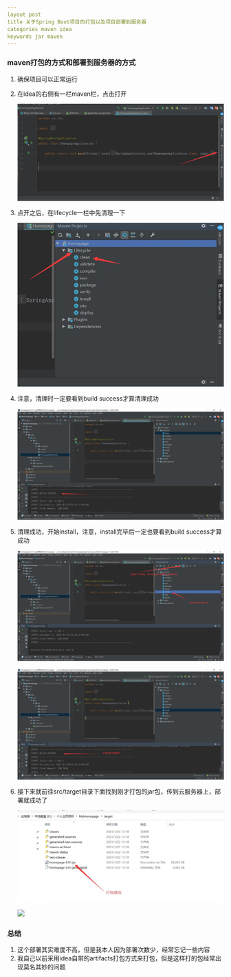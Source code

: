```yaml
---
layout post
title 关于Spring Boot项目的打包以及项目部署到服务器
categories maven idea
keywords jar maven
---
```


### maven打包的方式和部署到服务器的方式

1. 确保项目可以正常运行

2. 在idea的右侧有一栏maven栏，点击打开

   ![](\images\posts\idea\maven打包jar-1.jpg)

3. 点开之后，在lifecycle一栏中先清理一下

   ![](\images\posts\idea\maven打包jar-2.jpg)

4. 注意，清理时一定要看到build success才算清理成功

   ![](\images\posts\idea\maven打包jar-3.jpg)

5. 清理成功，开始install，注意，install完毕后一定也要看到build success才算成功

   ![](\images\posts\idea\maven打包jar-4.jpg)

   ![](\images\posts\idea\maven打包jar-5.jpg)

6. 接下来就前往src/target目录下面找到刚才打包的jar包，传到云服务器上，部署就成功了

   ![](\images\posts\idea\maven打包jar-6.jpg)

   ![](\博客记录\images\posts\idea\maven打包jar-7.jpg)

### 总结

1. 这个部署其实难度不高，但是我本人因为部署次数少，经常忘记一些内容
2. 我自己以前采用idea自带的artifacts打包方式来打包，但是这样打的包经常出现莫名其妙的问题
